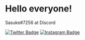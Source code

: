 # Hello everyone!

Sasuke#7256 at Discord

[![Twitter Badge](https://img.shields.io/badge/-@sasukinsz-EB459E?style=flat-square&labelColor=EB459E&logo=twitter&link=https://twitter.com/sasukinsz)](https://twitter.com/sasukinsz)
[![Instagram Badge](https://img.shields.io/badge/-@david.kns-EB459E?style=flat-square&labelColor=EB459E&logo=instagram&link=https://instagram.com/david.kns)](https://instagram.com/david.kns) 
